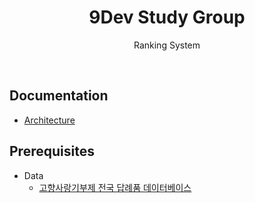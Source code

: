 <h1 align="center">9Dev Study Group</h1>

<p align="center">Ranking System</p>

<br />


## Documentation

- [Architecture](docs/ARCHITECTURE.md)


## Prerequisites

- Data
  - [고향사랑기부제 전국 답례품 데이터베이스](https://homedonation.kr/database/)
